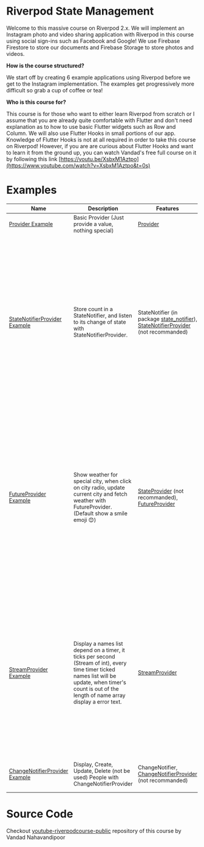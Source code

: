 # Riverpod State Management

Welcome to this massive course on Riverpod 2.x. We will implement an Instagram photo and video sharing application with Riverpod in this course using social sign-ins such as Facebook and Google! We use Firebase Firestore to store our documents and Firebase Storage to store photos and videos.

**How is the course structured?** 

We start off by creating 6 example applications using Riverpod before we get to the Instagram implementation. The examples get progressively more difficult so grab a cup of coffee or tea!

**Who is this course for?** 

This course is for those who want to either learn Riverpod from scratch or  I assume that you are already quite comfortable with Flutter and don't need explanation as to how to use basic Flutter widgets such as Row and Column. We will also use Flutter Hooks in small portions of our app. Knowledge of Flutter Hooks is not at all required in order to take this course on Riverpod! However, if you are are curious about Flutter Hooks and want to learn it from the ground up, you can watch Vandad's free full course on it by following this link [https://youtu.be/XsbxM1Aztpo](https://www.youtube.com/watch?v=XsbxM1Aztpo&t=0s)

# Examples

| Name                                                         | Description                                                  | Features                                                     | Preview                                                      |
| ------------------------------------------------------------ | ------------------------------------------------------------ | ------------------------------------------------------------ | ------------------------------------------------------------ |
| [Provider Example](./example1_provider)                      | Basic Provider (Just provide a value, nothing special)       | [Provider](https://docs-v2.riverpod.dev/zh-Hans/docs/providers/provider) |                                                              |
| [StateNotifierProvider Example](./example2_statenotifierprovider) | Store count in a StateNotifier, and listen to its change of state with StateNotifierProvider. | StateNotifier (in package [state_notifier](https://pub.dev/packages/state_notifier)), [StateNotifierProvider](https://docs-v2.riverpod.dev/zh-Hans/docs/providers/state_notifier_provider) (not recommanded) | ![example2_StateNotifierProvider](.README.assets/example2_StateNotifierProvider.gif) |
| [FutureProvider Example](./example3_futureprovider)          | Show weather for special city, when click on city radio, update current city and fetch weather with FutureProvider. (Default show a smile emoji 😊) | [StateProvider](https://docs-v2.riverpod.dev/zh-Hans/docs/providers/state_provider)  (not recommanded), [FutureProvider](https://docs-v2.riverpod.dev/zh-Hans/docs/providers/future_provider) | ![example3_FutureProvider](.README.assets/example3_FutureProvider.gif) |
| [StreamProvider Example](./example4_streamprovider)          | Display a names list depend on a timer, it ticks per second (Stream of int), every time timer ticked names list will be update, when timer's count is out of the length of name array display a error text. | [StreamProvider](https://docs-v2.riverpod.dev/zh-Hans/docs/providers/stream_provider) | ![example4_StreamProvider](.README.assets/example4_StreamProvider.gif) |
| [ChangeNotifierProvider Example](./example5_changenotifierprovider) | Display, Create, Update, Delete (not be used) People with ChangeNotifierProvider | ChangeNotifier, [ChangeNotifierProvider](https://docs-v2.riverpod.dev/zh-hans/docs/providers/change_notifier_provider) (not recommanded) | ![example5_ChangeNotifierProvider](.README.assets/example5_ChangeNotifierProvider.gif) |
|                                                              |                                                              |                                                              |                                                              |
|                                                              |                                                              |                                                              |                                                              |



# Source Code

Checkout [youtube-riverpodcourse-public](https://github.com/vandadnp/youtube-riverpodcourse-public) repository of this course by Vandad Nahavandipoor
